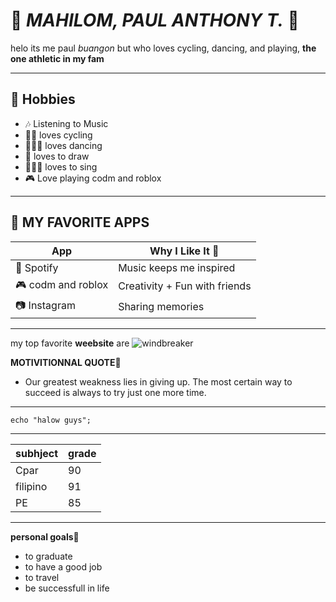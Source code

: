 # 🌟 *MAHILOM, PAUL ANTHONY T.* 🌟
helo its me paul *buangon* but who loves cycling, dancing, and playing, **the one athletic in my fam**

---




## 🌱 Hobbies
- 🎶 Listening to Music  
- 🚴‍♂️ loves cycling  
- 🤸🏻‍♀️ loves dancing
- 🎨 loves to draw
- 👨🏽‍🎤 loves to sing
- 🎮 Love playing codm and roblox

---

## 📱 MY FAVORITE APPS
| App         | Why I Like It 💖 |
|-------------|------------------|
| 🎵 Spotify  | Music keeps me inspired |
| 🎮 codm and roblox  | Creativity + Fun with friends |
| 📷 Instagram | Sharing memories |
---
my top favorite **weebsite** are
 ![windbreaker](https://miro.medium.com/v2/resize:fit:716/1*0A-JFwvyKEXxqI6xOeC_mg.jpeg)

**MOTIVITIONNAL QUOTE💪**
- Our greatest weakness lies in giving up. The most certain way to succeed is always to try just one more time.
---

```
echo "halow guys";
```
---
|subhject|grade|
|---|---|
|Cpar|90|
|filipino|91|
|PE|85|
---
**personal goals**💖
- to graduate
- to have a good job
- to travel 
- be successfull in life